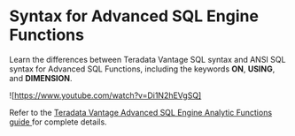 # Syntax for Advanced SQL Engine Functions

Learn the differences between Teradata Vantage SQL syntax and ANSI SQL syntax for Advanced SQL Functions, including the keywords **ON**, **USING**, and **DIMENSION**. 

![https://www.youtube.com/watch?v=Di1N2hEVgSQ]

Refer to the [Teradata Vantage Advanced SQL Engine Analytic Functions guide ](https://docs.teradata.com/search/documents?query=Teradata+Vantage%25E2%2584%25A2+-+Advanced+SQL+Engine+Analytic+Functions&virtual-field=title_only&content-lang=) for complete details.